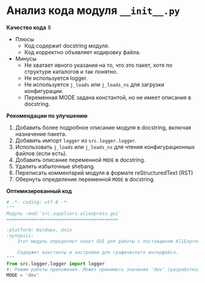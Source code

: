 # Анализ кода модуля `__init__.py`

**Качество кода**
8
- Плюсы
    - Код содержит docstring модуля.
    - Код корректно объявляет кодировку файла.
- Минусы
    - Не хватает явного указания на то, что это пакет, хотя по структуре каталогов и так понятно.
    - Не используется logger.
    - Не используется `j_loads` или `j_loads_ns` для загрузки конфигурации.
    - Переменная MODE задана константой, но не имеет описания в docstring.

**Рекомендации по улучшению**

1.  Добавить более подробное описание модуля в docstring, включая назначение пакета.
2.  Добавить импорт `logger` из `src.logger.logger`.
3.  Использовать `j_loads` или `j_loads_ns` для чтения конфигурационных файлов (если есть).
4.  Добавить описание переменной `MODE` в docstring.
5.  Удалить избыточные shebang.
6.  Переписать комментарий модуля в формате reStructuredText (RST)
7.  Обернуть определение переменной `MODE` в  docstring.

**Оптимизированный код**

```python
# -*- coding: utf-8 -*-
"""
Модуль :mod:`src.suppliers.aliexpress.gui`
=========================================

:platform: Windows, Unix
:synopsis:
    Этот модуль определяет пакет GUI для работы с поставщиком AliExpress.

    Содержит константы и настройки для графического интерфейса.
"""
from src.logger.logger import logger
#: Режим работы приложения. Может принимать значения 'dev' (разработка) или 'prod' (продакшен).
MODE = 'dev'
```